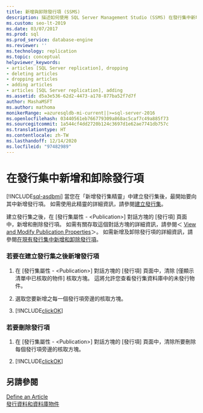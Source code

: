 ```yaml
---
title: 新增與卸除發行項 (SSMS)
description: 描述如何使用 SQL Server Management Studio (SSMS) 在發行集中新增和卸除發行項。
ms.custom: seo-lt-2019
ms.date: 03/07/2017
ms.prod: sql
ms.prod_service: database-engine
ms.reviewer: ''
ms.technology: replication
ms.topic: conceptual
helpviewer_keywords:
- articles [SQL Server replication], dropping
- deleting articles
- dropping articles
- adding articles
- articles [SQL Server replication], adding
ms.assetid: d5a3e536-62d2-4473-a178-877ba52f7d7f
author: MashaMSFT
ms.author: mathoma
monikerRange: =azuresqldb-mi-current||>=sql-server-2016
ms.openlocfilehash: 03440561eb766779309a868ac5caf7c49a885f73
ms.sourcegitcommit: 1a544cf4dd2720b124c3697d1e62ae7741db757c
ms.translationtype: HT
ms.contentlocale: zh-TW
ms.lasthandoff: 12/14/2020
ms.locfileid: "97482989"
---
```

# <a name="add-articles-to-and-drop-articles-from-a-publication"></a>在發行集中新增和卸除發行項
[!INCLUDE[sql-asdbmi](../../../includes/applies-to-version/sql-asdbmi.md)]
  當您在「新增發行集精靈」中建立發行集後，最開始要向其中新增發行項。 如需使用此精靈的詳細資訊，請參閱[建立發行集](../../../relational-databases/replication/publish/create-a-publication.md)。  
  
 建立發行集之後，在 [發行集屬性 - \<Publication>] 對話方塊的 [發行項] 頁面中，新增和刪除發行項。 如需有關存取這個對話方塊的詳細資訊，請參閱＜ [View and Modify Publication Properties](../../../relational-databases/replication/publish/view-and-modify-publication-properties.md)＞。 如需新增及卸除發行項的詳細資訊，請參閱[在現有發行集中新增和卸除發行項](../../../relational-databases/replication/publish/add-articles-to-and-drop-articles-from-existing-publications.md)。  
  
### <a name="to-add-an-article-after-a-publication-is-created"></a>若要在建立發行集之後新增發行項  
  
1.  在 [發行集屬性 - \<Publication>] 對話方塊的 [發行項] 頁面中，清除 [僅顯示清單中已核取的物件] 核取方塊。 這將允許您查看發行集資料庫中的未發行物件。  
  
2.  選取您要新增之每一個發行項旁邊的核取方塊。  
  
3.  [!INCLUDE[clickOK](../../../includes/clickok-md.md)]  
  
### <a name="to-delete-an-article"></a>若要刪除發行項  
  
1.  在 [發行集屬性 - \<Publication>] 對話方塊的 [發行項] 頁面中，清除所要刪除每個發行項旁邊的核取方塊。  
  
2.  [!INCLUDE[clickOK](../../../includes/clickok-md.md)]  
  
## <a name="see-also"></a>另請參閱  
 [Define an Article](../../../relational-databases/replication/publish/define-an-article.md)   
 [發行資料和資料庫物件](../../../relational-databases/replication/publish/publish-data-and-database-objects.md)  
  
  
